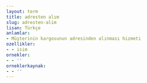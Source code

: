 ```yaml
---
layout: term
title: adresten alım
slug: adresten-alim
lisan: Türkçe
anlamlar:
- Müşterinin kargosunun adresinden alınması hizmeti
ozellikler:
- - isim
ornekler:
- - ''
orneklerkaynak:
- - ''
---
```

